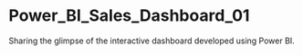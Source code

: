 # Power_BI_Sales_Dashboard_01

Sharing the glimpse of the interactive dashboard developed using Power BI.
